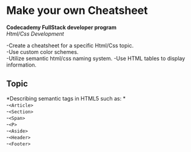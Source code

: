 # Make your own Cheatsheet
**Codecademy FullStack developer program**  
_Html/Css Development_  

-Create a cheatsheet for a specific Html/Css topic.  
-Use custom color schemes.   
-Utilize semantic html/css naming system.
-Use HTML tables to display information.  

## Topic  
*Describing semantic tags in HTML5 such as:  *  
-`<Article>`  
-`<Section>`  
-`<Span>`  
-`<P>`  
-`<Aside>`  
-`<Header>`  
-`<Footer>`  

